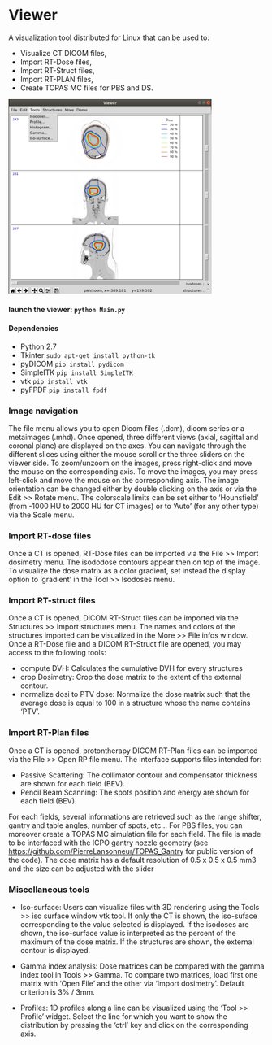 # Viewer

A visualization tool distributed for Linux that can be used to:

- Visualize CT DICOM files,
- Import RT-Dose files,
- Import RT-Struct files,
- Import RT-PLAN files,
- Create TOPAS MC files for PBS and DS.

<img src="https://github.com/PierreLansonneur/Viewer/blob/master/output/capture.jpg" width="400" />

#### launch the viewer: `python Main.py`

#### Dependencies
- Python 2.7
- Tkinter `sudo apt-get install python-tk`
- pyDICOM `pip install pydicom`
- SimpleITK `pip install SimpleITK`
- vtk `pip install vtk`
- pyFPDF `pip install fpdf`

### Image navigation
The file menu allows you to open Dicom files (.dcm), dicom series or a metaimages (.mhd). Once opened, three different views (axial, sagittal and coronal plane) are displayed on the axes. You can navigate through the different slices using either the mouse scroll or the three sliders on the viewer side.
To zoom/unzoom on the images, press right-click and move the mouse on the corresponding axis. To move the images, you may press left-click and move the mouse on the corresponding axis. The image orientation can be changed either by double clicking on the axis or via the Edit >> Rotate menu.
The colorscale limits can be set either to ‘Hounsfield’ (from -1000 HU to 2000 HU for CT images) or to ‘Auto’ (for any other type) via the Scale menu. 

### Import RT-dose files
Once a CT is opened, RT-Dose files can be imported via the File >> Import dosimetry menu. The isododose contours appear then on top of the image. To visualize the dose matrix as a color gradient, set instead the display option to ‘gradient’ in the Tool >> Isodoses menu.

### Import RT-struct files
Once a CT is opened, DICOM RT-Struct files can be imported via the Structures >> Import structures menu. The names and colors of the structures imported can be visualized in the More >> File infos window. Once a RT-Dose file and a DICOM RT-Struct file are opened, you may access to the following tools: 
-	compute DVH: Calculates the cumulative DVH for every structures
-	crop Dosimetry: Crop the dose matrix to the extent of the external contour.
-	normalize dosi to PTV dose: Normalize the dose matrix such that the average dose is equal to 100 in a structure whose the name contains ‘PTV’.
 
### Import RT-Plan files
Once a CT is opened, protontherapy DICOM RT-Plan files can be imported via the File >> Open RP file menu. The interface supports files intended for:
-	Passive Scattering: The collimator contour and compensator thickness are shown for each field (BEV).
-	Pencil Beam Scanning: The spots position and energy are shown for each field (BEV).
 
For each fields, several informations are retrieved such as the range shifter, gantry and table angles, number of spots, etc… For PBS files, you can moreover create a TOPAS MC simulation file for each field. The file is made to be interfaced with the ICPO gantry nozzle geometry (see https://github.com/PierreLansonneur/TOPAS_Gantry for public version of the code). The dose matrix has a default resolution of 0.5 x 0.5 x 0.5 mm3 and the size can be adjusted with the slider

### Miscellaneous tools
- Iso-surface: Users can visualize files with 3D rendering using the Tools >> iso surface window vtk tool. If only the CT is shown, the iso-suface corresponding to the value selected is displayed. If the isodoses are shown, the iso-surface value is interpreted as the percent of the maximum of the dose matrix. If the structures are shown, the external contour is displayed. 

-	Gamma index analysis: Dose matrices can be compared with the gamma index tool in Tools >> Gamma. To compare two matrices, load first one matrix with ‘Open File’ and the other via ‘Import dosimetry’. Default criterion is 3% / 3mm.
 
-	Profiles: 1D profiles along a line can be visualized using the ‘Tool >> Profile’ widget. Select the line for which you want to show the distribution by pressing the ‘ctrl’ key and click on the corresponding axis. 
